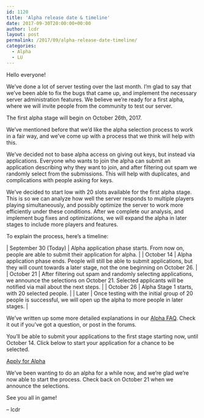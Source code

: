 ```yaml
---
id: 1120
title: 'Alpha release date & timeline'
date: 2017-09-30T20:00:00+00:00
author: lcdr
layout: post
permalink: /2017/09/alpha-release-date-timeline/
categories:
  - Alpha
  - LU
---
```

Hello everyone!

We’ve done a lot of server testing over the last month. I’m glad to say that we’ve been able to fix the bugs that came up, and implement the necessary server administration features. We believe we’re ready for a first alpha, where we will invite people from the community to test our server.

The first alpha stage will begin on October 26th, 2017.

We’ve mentioned before that we’d like the alpha selection process to work in a fair way, and we’ve come up with a process that we think will help with this.

We’ve decided not to base alpha access on giving out keys, but instead via applications. Everyone who wants to join the alpha can submit an application describing why they want to join, and after filtering out spam we randomly select from the submissions. This will help with duplicates, and complications with people asking for keys.

We’ve decided to start low with 20 slots available for the first alpha stage. This is so we can analyze how well the server responds to multiple players playing simultaneously, and possibly optimize the server to work more efficiently under these conditions. After we complete our analysis, and implement bug fixes and optimizations, we will expand the alpha in later stages to include more players and features.

To explain the process, here’s a timeline:

| September 30 (Today) | Alpha application phase starts. From now on, people are able to submit their application for alpha. |
| October 14           | Alpha application phase ends. People will still be able to submit applications, but they will count towards a later stage, not the one beginning on October 26. |
| October 21           | After filtering out spam and randomly selecting applications, we announce the selections on October 21. Selected applicants will be notified via mail about the next steps. |
| October 26           | Alpha Stage 1 starts, with 20 selected people. |
| Later                | Once testing with the initial group of 20 people is successful, we will open up the alpha to more people in later stages. |

We’ve written up some more detailed explanations in our [Alpha FAQ](https://140.82.34.142/alpha-faq/). Check it out if you’ve got a question, or post in the forums.

You’ll be able to submit your applications to the first stage starting now, until October 14. Click below to start your application for a chance to be selected.

[Apply for Alpha](https://140.82.34.142/apply-for-alpha/)

We’ve been wanting to do an alpha for a while now, and we’re glad we’re now able to start the process. Check back on October 21 when we announce the selections.

See you all in game!

– lcdr